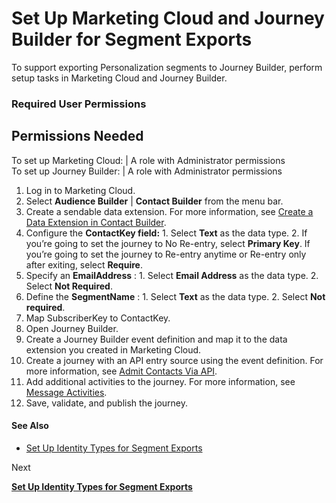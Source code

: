 

# Set Up Marketing Cloud and Journey Builder for Segment Exports

To support exporting Personalization segments to Journey Builder, perform
setup tasks in Marketing Cloud and Journey Builder.

### Required User Permissions

Permissions Needed  
---  
To set up Marketing Cloud: | A role with Administrator permissions  
To set up Journey Builder: | A role with Administrator permissions  
  
  1. Log in to Marketing Cloud.
  2. Select **Audience Builder** | **Contact Builder** from the menu bar.
  3. Create a sendable data extension. For more information, see [Create a Data Extension in Contact Builder](https://help.salesforce.com/s/articleView?id=sf.mc_cab_create_a_new_data_extension.htm&language=en_US&type=5).
  4. Configure the **ContactKey field:**
    1. Select **Text** as the data type.
    2. If you’re going to set the journey to No Re-entry, select **Primary Key**. If you’re going to set the journey to Re-entry anytime or Re-entry only after exiting, select **Require**.
  5. Specify an **EmailAddress** :
    1. Select **Email Address** as the data type.
    2. Select **Not Required**.
  6. Define the **SegmentName** :
    1. Select **Text** as the data type.
    2. Select **Not required**.
  7. Map SubscriberKey to ContactKey.
  8. Open Journey Builder.
  9. Create a Journey Builder event definition and map it to the data extension you created in Marketing Cloud.
  10. Create a journey with an API entry source using the event definition. For more information, see [Admit Contacts Via API](https://help.salesforce.com/s/articleView?id=sf.mc_jb_admit_contacts_via_api.htm&language=en_US&type=5).
  11. Add additional activities to the journey. For more information, see [Message Activities](https://help.salesforce.com/s/articleView?id=sf.mc_jb_message_activities.htm&language=en_US&type=5).
  12. Save, validate, and publish the journey.

#### See Also

  * [Set Up Identity Types for Segment Exports](https://help.salesforce.com/s/articleView?id=sf.mc_pers_segment_export_identity_type.htm&language=en_US&type=5 "You must set up the identity types in the Personalization system to support exporting Personalization segments to Journey Builder.")

Next

**[Set Up Identity Types for Segment
Exports](https://help.salesforce.com/s/articleView?id=sf.mc_pers_segment_export_identity_type.htm&language=en_US&type=5
"You must set up the identity types in the Personalization system to support
exporting Personalization segments to Journey Builder.")**

